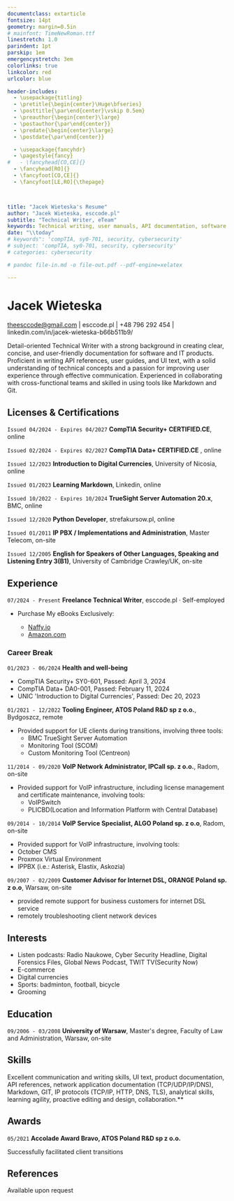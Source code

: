 ```yaml
---
documentclass: extarticle
fontsize: 14pt
geometry: margin=0.5in
# mainfont: TimeNewRoman.ttf
linestretch: 1.0
parindent: 1pt
parskip: 1em
emergencystretch: 3em
colorlinks: true
linkcolor: red
urlcolor: blue

header-includes:
  - \usepackage{titling}
  - \pretitle{\begin{center}\Huge\bfseries}
  - \posttitle{\par\end{center}\vskip 0.5em}
  - \preauthor{\begin{center}\large}
  - \postauthor{\par\end{center}}
  - \predate{\begin{center}\large}
  - \postdate{\par\end{center}}

  - \usepackage{fancyhdr}
  - \pagestyle{fancy}
#   - \fancyhead[CO,CE]{}
  - \fancyhead[RO]{}
  - \fancyfoot[CO,CE]{}
  - \fancyfoot[LE,RO]{\thepage}



title: "Jacek Wieteska's Resume"
author: "Jacek Wieteska, esccode.pl"
subtitle: "Technical Writer, eTeam"
keywords: Technical writing, user manuals, API documentation, software documentation, user guides, instructional design, content management, product documentation, UI/UX writing, editing, proofreading, information architecture, content strategy, technical communication, content development, DITA, single-sourcing, content localization, version control, markdown, HTML, XML, technical diagrams, style guides, knowledge base, compliance documentation, process documentation, white papers, release notes, usability testing, document management, content audits, agile methodology, structured writing."
date: "\\today"
# keywords": 'compTIA, sy0-701, security, cybersecurity'
# subject: 'compTIA, sy0-701, security, cybersecurity'
# categories: cybersecurity

# pandoc file-in.md -o file-out.pdf --pdf-engine=xelatex

---
```


# Jacek Wieteska
<!-- <div id="webaddress">
<a>theesccode@gmail.com</a>
| <a href="https://esccode.pl">esccode.pl</a> | <a>+48 796 292 454</a> | <a>linkedin.com/in/jacek-wieteska-b66b511b9/</a>
</div> -->

<a>theesccode@gmail.com</a> | <a>esccode.pl</a> | <a>+48 796 292 454</a> | <a>linkedin.com/in/jacek-wieteska-b66b511b9/</a>

<!-- I am driven by a passion for protecting digital assets and have the analytical skills to enhance your organization’s cybersecurity. My commitment to staying current with security trends makes me an ideal candidate for the Cybersecurity Analyst role. -->
<!-- I am an experienced IT professional with a strong background in technology and a passion for analyzing and improving web content. My expertise includes a deep understanding of internet trends, search engine functionality, and user behavior, making me well-suited for the role of ***Ads Quality Rater***. I am proficient in both Polish and English and have a keen eye for detail, ensuring that advertisements meet the highest quality standards. -->
Detail-oriented Technical Writer with a strong background in creating clear, concise, and user-friendly documentation for software and IT products. Proficient in writing API references, user guides, and UI text, with a solid understanding of technical concepts and a passion for improving user experience through effective communication. Experienced in collaborating with cross-functional teams and skilled in using tools like Markdown and Git.

## Licenses & Certifications

`Issued 04/2024 - Expires 04/2027` __CompTIA Security+ CERTIFIED.CE__, online

`Issued 02/2024 - Expires 02/2027` __CompTIA Data+ CERTIFIED.CE__ , online

`Issued 12/2023` __Introduction to Digital Currencies__,
University of Nicosia, online

`Issued 01/2023` __Learning Markdown__, Linkedin, online

`Issued 10/2022 - Expires 10/2024` __TrueSight Server Automation 20.x__, BMC, online

`Issued 12/2020` __Python Developer__, strefakursow.pl, online

`Issued 01/2011` __IP PBX / Implementations and Administration__, Master Telecom, on-site

`Issued 12/2005` __English for Speakers of Other Languages, Speaking and Listening Entry 3(B1)__, University of Cambridge Crawley/UK, on-site


## Experience 

`07/2024 - Present`
__Freelance Technical Writer__, esccode.pl · Self-employed

- Purchase My eBooks Exclusively:

  - [Naffy.io](https://www.naffy.io/esccode-pl)
  - [Amazon.com](https://www.amazon.com/author/esccode)

### Career Break

`01/2023 - 06/2024` __Health and well-being__

  <!-- - Proactively participate in the renewal process for certifications such as CompTIA Data+ and Security+
  - Engaged in non-registered business activities, operating within the legal limits for small-scale income -->
- CompTIA Security+ SY0-601, Passed: April 3, 2024
- CompTIA Data+ DA0-001, Passed: February 11, 2024
- UNIC 'Introduction to Digital Currencies', Passed: Dec 20, 2023
  <!-- - Created and maintained a web using markup languages -->

`01/2021 - 12/2022`
__Tooling Engineer, ATOS Poland R&D sp z o.o.__, Bydgoszcz, remote

- Provided support for UE clients during transitions, involving three tools:
  - BMC TrueSight Server Automation
  - Monitoring Tool (SCOM)
  - Custom Monitoring Tool (Centreon)

`11/2014 - 09/2020`
__VoIP Network Administrator, IPCall sp. z o.o.__, Radom, on-site

- Provided support for VoIP infrastructure, including license management and certificate maintenance, involving tools:
  - VoIPSwitch
  - PLICBD(Location and Information Platform with Central Database)

`09/2014 - 10/2014`
__VoIP Service Specialist, ALGO Poland sp. z o.o__, Radom, on-site

- Provided support for VoIP infrastructure, involving tools:
 - October CMS
 - Proxmox Virtual Environment
 - IPPBX (i.e.: Asterisk, Elastix, Askozia)

`09/2007 - 02/2009`
__Customer Advisor for Internet DSL, ORANGE Poland sp. z o.o__, Warsaw, on-site

- provided remote support for business customers for internet DSL service
- remotely troubleshooting client network devices

## Interests

- Listen podcasts: Radio Naukowe, Cyber Security Headline, Digital Forensics Files, Global News Podcast, TWIT TV(Security Now)
- E-commerce
- Digital currencies
- Sports: badminton, football, bicycle
- Grooming

## Education

`09/2006 - 03/2008`
__University of Warsaw__,  Master's degree, Faculty of Law and Administration, Warsaw, on-site

## Skills

Excellent communication and writing skills, UI text, product documentation, API references, network application documentation (TCP/UDP/IP/DNS), Markdown, GIT, IP protocols (TCP/IP, HTTP, DNS, TLS), analytical skills, learning agility, proactive editing and design, collaboration.**
 <!-- Markdown, English B1/B2, VoIP, Visual Studio Code, Excel, BASH, Python3, Linux, Data analyze, Cyber Security, AWS.    -->

<!-- Excellent knowledge of Polish language - Proficiency in English language - Internet proficiency - Ability to work in a fast-paced and changing environment - Reliable computer and internet connection - Ability to follow instructions in English - Confidentiality agreement signing - Ability to pass a language proficiency test and rigorous quality assessment -->

## Awards

`05/2021`
__Accolade Award Bravo, ATOS Poland R&D sp z o.o.__
 
Successfully facilitated client transitions

<!-- ## Publications -->

<!-- A list is also available [online](http://scholar.google.co.uk/citations?user=LTOTl0YAAAAJ) -->

<!-- ### Journals -->

## References

Available upon request


